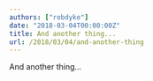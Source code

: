 ```yaml
---
authors: ["robdyke"]
date: "2018-03-04T00:00:00Z"
title: And another thing...
url: /2018/03/04/and-another-thing
---
```

And another thing...
